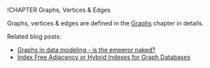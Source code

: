 !CHAPTER Graphs, Vertices & Edges

Graphs, vertices & edges are defined in the [Graphs](../Graphs/README.md) chapter in details.

Related blog posts:

- [Graphs in data modeling - is the emperor naked?](
  https://medium.com/@neunhoef/graphs-in-data-modeling-is-the-emperor-naked-2e65e2744413#.x0a5z66ji)
- [Index Free Adjacency or Hybrid Indexes for Graph Databases](
  https://www.arangodb.com/2016/04/index-free-adjacency-hybrid-indexes-graph-databases/)
